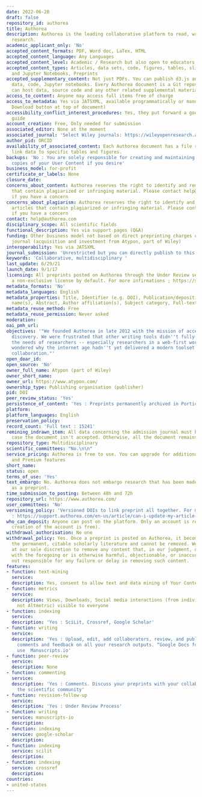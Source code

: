 ```yaml
---
date: 2022-06-20
draft: false
repository_id: authorea
title: Authorea
description: Authorea is the leading collaborative platform to read, write, and publish
  research.
academic_applicant_only: 'No'
accepted_content_formats: PDF, Word doc, LaTex, HTML
accepted_content_language: Any Languages
accepted_content_level: Academic / Research but also open to educators
accepted_content_types: Articles, data sets, code, figures, tables, slides, micropublications,
  and Jupyter Notebooks, Preprints
accepted_supplementary_content: Not just PDFs. You can publish d3.js and Plot.ly graphs,
  data, code, Jupyter notebooks. Every Authorea document is a Git repository that
  can host data, source code and any other related supplemental material
access_to_content: Anyone may access full items free of charge
access_to_metadata: Yes via JATSXML, available programmatically or manually (under
  Download button at top of document)
accessibility_conflict_interest_procedures: Yes, they put forward a good practice
  guide
account_creation: Free, Only needed for submission
associated_editor: None at the moment
associated_journal: 'Select Wiley journals: https://wileyopenresearch.authorea.com/'
author_pid: ORCID
availability_of_associated_content: Each Authorea document has a file repository to
  link data to specific tables and figures.
backups: 'No : You are solely responsible for creating and maintaining your own backup
  copies of your User Content if you desire'
business_model: for-profit
certificate_or_labels: None
closure_date:
concerns_about_content: Authorea reserves the right to identify and remove any articles
  that contain plagiarized or infringing material. Please contact help@authorea.com
  if you have a concern
concerns_about_plagiarism: Authorea reserves the right to identify and remove any
  articles that contain plagiarized or infringing material. Please contact help@authorea.com
  if you have a concern
contact: help@authorea.com
disciplinary_scope: All scientific fields
functional_description: Yes via support pages (Q&A)
funding: Other business model not based on direct preprinting charges or associated
  journal (acquisition and investment from Atypon, part of Wiley)
interoperability: Yes via JATSXML
journal_submission: 'Unrestricted but you can directly publish to this list : https://support.authorea.com/en-us/article/how-do-i-directly-submit-to-a-publisher-atxzf7/'
keywords: 'Collaborative, multidisciplinary '
last_update: 6/29/21
launch_date: 9/1/17
licensing: All preprints posted on Authorea through the Under Review service are assigned
  a non-exclusive license by default. For more infirmations ; https://support.authorea.com/en-us/article/licensing-options-for-preprints-f6bj97/
metadata_formats: 'No'
metadata_languages: English
metadata_properties: Title, Identifier (e.g. DOI), Publication/deposition date, Author
  name(s), Abstract, Author affiliation(s), Subject category, Full-text content, keywords
metadata_reuse_method: Free
metadata_reuse_permission: Never asked
moderation:
oai_pmh_url:
objectives: '"We founded Authorea in late 2012 with the mission of accelerating scientific
  discovery. We were frustrated that other writing tools didn''t fully understand
  the needs of researchers -- especially researchers in a web-first world -- and we
  wondered why the internet age hadn''t yet delivered a modern toolset for scientific
  collaboration."'
open_doar_id:
open_source: 'No'
owner_full_name: Atypon (part of Wiley)
owner_short_name:
owner_url: https://www.atypon.com/
ownership_type: Publishing organisation (publisher)
pid: DOI
peer_review_status: 'Yes'
persistence_of_content: 'Yes : Preprints permanently archived in Portico'
platform:
platform_languages: English
preservation_policy:
record_count: 'Full text : 15241'
remining_indrawn_item: All data concerning the admission journal must be deleted in
  case the document isn't accepted. Otherwise, all the document remains available
repository_type: Multidisciplinary
scientific_committees: "No.\n\n"
service_pricing: Authorea is free to use. You can upgrade for additional private documents
  and Premium features
short_name:
status: open
terms_of_use: 'Yes'
text_embargo: No. Authorea does not embargo research that has been made publicly available
  as a preprint.
time_submission_to_posting: Between 48h and 72h
repository_url: https://www.authorea.com/
user_committees: 'No'
versioning_policy: 'Versioned DOIs to link preprint all together. For more informations
  : https://support.authorea.com/en-us/article/can-i-update-my-article-after-assigning-a-doi-13kf0vc/'
who_can_deposit: Anyone can post on the platform. Only an account is required ( The
  creation of the account is free).
withdrawal_authorisation: No one
withdrawal_policy: Yes. Once a preprint is posted on Authorea, it becomes a part of
  the permanent, citable scholarly literature and cannot be removed. We have the right
  at our sole discretion to remove any content that, in our judgment, does not comply
  with the foregoing or is otherwise harmful, objectionable, or inaccurate. We are
  not responsible for any failure or delay in removing such content.
features:
- function: text-mining
  service:
  description: Yes, consent to allow text and data mining of Your Content
- function: metrics
  service:
  description: Views, Downloads, Social media interactions (from individual platforms
    not Altmetric) visible to everyone
- function: indexing
  service:
  description: 'Yes : SciLit, Crossref, Google Scholar'
- function: writing
  service:
  description: 'Yes : Upload, edit, add collaborators, review, and publish. Collect
    comments and feedback on all your research outputs. “Google Docs for Scientists      Can also use Online LaTeX editor. For longer text (Master Theses and Ph.D. Dissertations)
    use  Manuscripts.io'
- function: peer-review
  service:
  description: None
- function: commenting
  service:
  description: 'Yes : Comments. Discuss your preprints with your collaborators and
    the scientific community'
- function: revision-follow-up
  service:
  description: 'Yes : Under Review Process'
- function: writing
  service: manuscripts-io
  description:
- function: indexing
  service: google-scholar
  description:
- function: indexing
  service: scilit
  description:
- function: indexing
  service: crossref
  description:
countries:
- united-states
---
```



